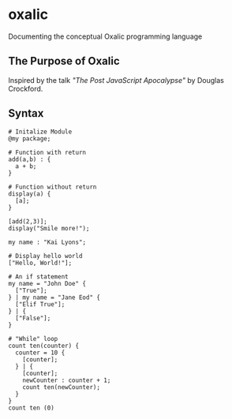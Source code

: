 # oxalic
Documenting the conceptual Oxalic programming language

## The Purpose of Oxalic
Inspired by the talk *"The Post JavaScript Apocalypse"* by Douglas Crockford.

## Syntax
```oxa
# Initalize Module
@my package;

# Function with return
add(a,b) : {
  a + b;
}

# Function without return
display(a) {
  [a];
}

[add(2,3)];
display("Smile more!");

my name : "Kai Lyons";

# Display hello world
["Hello, World!"];
  
# An if statement
my name = "John Doe" {
  ["True"];
} | my name = "Jane Eod" {
  ["Elif True"];
} | {
  ["False"];
} 

# "While" loop
count ten(counter) {
  counter = 10 {
    [counter];
  } | {
    [counter];
    newCounter : counter + 1;
    count ten(newCounter);
  }
}
count ten (0)
```
